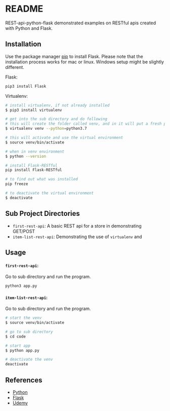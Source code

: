 # README

REST-api-python-flask demonstrated examples on RESTful apis created with Python and Flask.

## Installation

Use the package manager [pip](https://pip.pypa.io/en/stable/) to install Flask.
Please note that the installation process works for mac or linux. Windows setup might be slightly different.

Flask:
```bash
pip3 install Flask
```

Virtualenv:
```bash
# install virtualenv, if not already installed
$ pip3 install virtualenv

# get into the sub directory and do following
# this will create the folder called venv, and in it will put a fresh python installation
$ virtualenv venv --python=python3.7

# this will activate and use the virtual environment
$ source venv/bin/activate

# when in venv environment
$ python --version

# install Flask-RESTful
pip install Flask-RESTful

# to find out what was installed
pip freeze

# to deactivate the virtual environment
$ deactivate
```

## Sub Project Directories
- `first-rest-api`: A basic REST api for a store in demonstrating GET/POST  
- `item-list-rest-api`: Demonstrating the use of `virtualenv` and 

## Usage

####  `first-rest-api`: 
Go to sub directory and run the program.

```bash
python3 app.py
```

####  `item-list-rest-api`: 
Go to sub directory and run the program.

```bash
# start the venv
$ source venv/bin/activate

# go to sub directory
$ cd code 

# start app
$ python app.py

# deactivate the venv
deactivate
```

## References
- [Python](https://www.python.org/)
- [Flask](http://flask.pocoo.org/)
- [Udemy](https://www.udemy.com/rest-api-flask-and-python/)